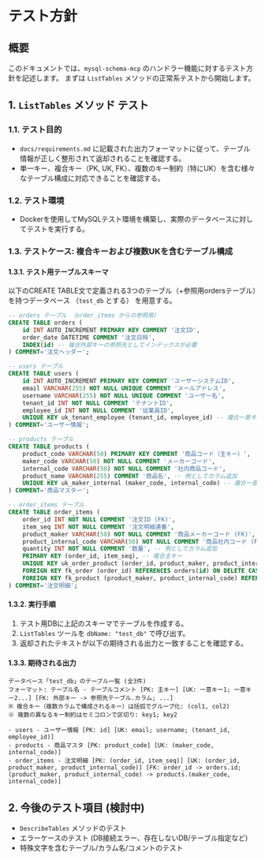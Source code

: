 # テスト方針

## 概要
このドキュメントでは、`mysql-schema-mcp` のハンドラー機能に対するテスト方針を記述します。
まずは `ListTables` メソッドの正常系テストから開始します。

## 1. `ListTables` メソッド テスト

### 1.1. テスト目的
- `docs/requirements.md` に記載された出力フォーマットに従って、テーブル情報が正しく整形されて返却されることを確認する。
- 単一キー、複合キー（PK, UK, FK）、複数のキー制約（特にUK）を含む様々なテーブル構成に対応できることを確認する。

### 1.2. テスト環境
- Dockerを使用してMySQLテスト環境を構築し、実際のデータベースに対してテストを実行する。

### 1.3. テストケース: 複合キーおよび複数UKを含むテーブル構成

#### 1.3.1. テスト用テーブルスキーマ
以下のCREATE TABLE文で定義される3つのテーブル（+参照用ordersテーブル）を持つデータベース （`test_db` とする） を用意する。

```sql
-- orders テーブル （order_items からの参照用）
CREATE TABLE orders (
    id INT AUTO_INCREMENT PRIMARY KEY COMMENT '注文ID',
    order_date DATETIME COMMENT '注文日時',
    INDEX(id) -- 複合外部キーの参照先としてインデックスが必要
) COMMENT='注文ヘッダー';

-- users テーブル
CREATE TABLE users (
    id INT AUTO_INCREMENT PRIMARY KEY COMMENT 'ユーザーシステムID',
    email VARCHAR(255) NOT NULL UNIQUE COMMENT 'メールアドレス',
    username VARCHAR(255) NOT NULL UNIQUE COMMENT 'ユーザー名',
    tenant_id INT NOT NULL COMMENT 'テナントID',
    employee_id INT NOT NULL COMMENT '従業員ID',
    UNIQUE KEY uk_tenant_employee (tenant_id, employee_id) -- 複合一意キー
) COMMENT='ユーザー情報';

-- products テーブル
CREATE TABLE products (
    product_code VARCHAR(50) PRIMARY KEY COMMENT '商品コード（主キー）',
    maker_code VARCHAR(50) NOT NULL COMMENT 'メーカーコード',
    internal_code VARCHAR(50) NOT NULL COMMENT '社内商品コード',
    product_name VARCHAR(255) COMMENT '商品名', -- 例としてカラム追加
    UNIQUE KEY uk_maker_internal (maker_code, internal_code) -- 複合一意キー
) COMMENT='商品マスター';

-- order_items テーブル
CREATE TABLE order_items (
    order_id INT NOT NULL COMMENT '注文ID (FK)',
    item_seq INT NOT NULL COMMENT '注文明細連番',
    product_maker VARCHAR(50) NOT NULL COMMENT '商品メーカーコード (FK)',
    product_internal_code VARCHAR(50) NOT NULL COMMENT '商品社内コード (FK)',
    quantity INT NOT NULL COMMENT '数量', -- 例としてカラム追加
    PRIMARY KEY (order_id, item_seq), -- 複合主キー
    UNIQUE KEY uk_order_product (order_id, product_maker, product_internal_code), -- 複合一意キー （注文内での同一商品は許さない）
    FOREIGN KEY fk_order (order_id) REFERENCES orders(id) ON DELETE CASCADE, -- 単一外部キー （注文が消えたら明細も消す例）
    FOREIGN KEY fk_product (product_maker, product_internal_code) REFERENCES products(maker_code, internal_code) -- 複合外部キー
) COMMENT='注文明細';
```

#### 1.3.2. 実行手順
1. テスト用DBに上記のスキーマでテーブルを作成する。
2. `ListTables` ツールを `dbName: "test_db"` で呼び出す。
3. 返却されたテキストが以下の期待される出力と一致することを確認する。

#### 1.3.3. 期待される出力

```
データベース「test_db」のテーブル一覧 (全3件)
フォーマット: テーブル名 - テーブルコメント [PK: 主キー] [UK: 一意キー1; 一意キー2...] [FK: 外部キー -> 参照先テーブル.カラム; ...]
※ 複合キー（複数カラムで構成されるキー）は括弧でグループ化: (col1, col2)
※ 複数の異なるキー制約はセミコロンで区切り: key1; key2

- users - ユーザー情報 [PK: id] [UK: email; username; (tenant_id, employee_id)]
- products - 商品マスタ [PK: product_code] [UK: (maker_code, internal_code)]
- order_items - 注文明細 [PK: (order_id, item_seq)] [UK: (order_id, product_maker, product_internal_code)] [FK: order_id -> orders.id; (product_maker, product_internal_code) -> products.(maker_code, internal_code)]
```

## 2. 今後のテスト項目 (検討中)
- `DescribeTables` メソッドのテスト
- エラーケースのテスト (DB接続エラー、存在しないDB/テーブル指定など)
- 特殊文字を含むテーブル/カラム名/コメントのテスト 
